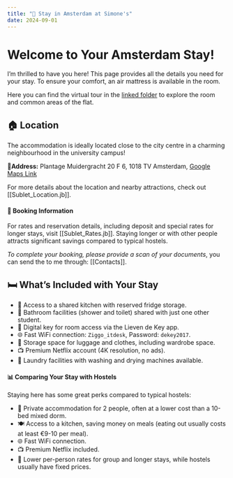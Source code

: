 ```yaml
---
title: "🏡 Stay in Amsterdam at Simone's"
date: 2024-09-01
---
```

# Welcome to Your Amsterdam Stay!

I’m thrilled to have you here! This page provides all the details you need for your stay. To ensure your comfort, an air mattress is available in the room.

Here you can find the virtual tour in the [linked folder](https://drive.google.com/drive/folders/1-7f7a5VgVAEEpvizZq2wrDy3f_JXPfSS) to explore the room and common areas of the flat.

## 🏠 Location

The accommodation is ideally located close to the city centre in a charming neighbourhood in the university campus!

📍**Address:** Plantage Muidergracht 20 F 6, 1018 TV Amsterdam, [Google Maps Link](https://maps.app.goo.gl/C9HoHJwsBGpm7BPL6)  

For more details about the location and nearby attractions, check out [[Sublet_Location.jb]].

#### 💸 Booking Information
For rates and reservation details, including deposit and special rates for longer stays, visit [[Sublet_Rates.jb]]. Staying longer or with other people attracts significant savings compared to typical hostels.

_To complete your booking, please provide a scan of your documents_, you can send the to me through: [[Contacts]].
## 🛏️ What’s Included with Your Stay

- 🍳 Access to a shared kitchen with reserved fridge storage.
- 🚿 Bathroom facilities (shower and toilet) shared with just one other student.
- 🔑 Digital key for room access via the Lieven de Key app.
- 🌐 Fast WiFi connection: `Ziggo_itdesk`, Password: `dekey2017`.
- 🧳 Storage space for luggage and clothes, including wardrobe space.
- 📺 Premium Netflix account (4K resolution, no ads).
- 🧺 Laundry facilities with washing and drying machines available.
#### 📊 Comparing Your Stay with Hostels
Staying here has some great perks compared to typical hostels:
- 🛌 Private accommodation for 2 people, often at a lower cost than a 10-bed mixed dorm.
- 🍽️ Access to a kitchen, saving money on meals (eating out usually costs at least €9-10 per meal).
- 🌐 Fast WiFi connection.
- 📺 Premium Netflix included.
- 👬 Lower per-person rates for group and longer stays, while hostels usually have fixed prices.
